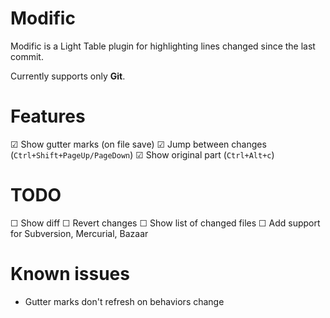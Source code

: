 # Modific

Modific is a Light Table plugin for highlighting lines changed since the last commit.

Currently supports only **Git**.

# Features

☑ Show gutter marks (on file save)
☑ Jump between changes (`Ctrl+Shift+PageUp/PageDown`)
☑ Show original part (`Ctrl+Alt+c`)

# TODO

☐ Show diff
☐ Revert changes
☐ Show list of changed files
☐ Add support for Subversion, Mercurial, Bazaar

# Known issues

- Gutter marks don't refresh on behaviors change
